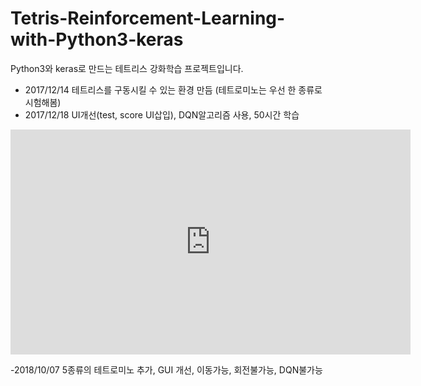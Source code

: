 # Tetris-Reinforcement-Learning-with-Python3-keras
Python3와 keras로 만드는 테트리스 강화학습 프로젝트입니다.

- 2017/12/14 테트리스를 구동시킬 수 있는 환경 만듬 (테트로미노는 우선 한 종류로 시험해봄)
- 2017/12/18 UI개선(test, score UI삽입), DQN알고리즘 사용, 50시간 학습
<iframe width="640" height="360" src="https://www.youtube.com/embed/TU2vnawSil0" frameborder="0" gesture="media" allowfullscreen=""></iframe>

-2018/10/07 5종류의 테트로미노 추가, GUI 개선, 이동가능, 회전불가능, DQN불가능
